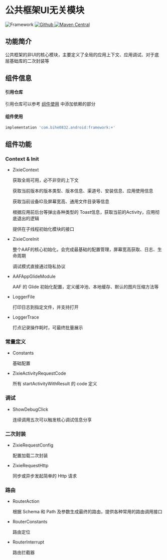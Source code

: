 # 公共框架UI无关模块

![Framework](https://img.shields.io/badge/AndroidAppFactory-Framework-brightgreen)
[ ![Github](https://img.shields.io/badge/Github-Framework-brightgreen?style=social) ](https://github.com/bihe0832/AndroidAppFactory/tree/master/Framework)
[ ![Maven Central](https://img.shields.io/maven-central/v/com.bihe0832.android/framework) ](https://search.maven.org/artifact/com.bihe0832.android/framework)

## 功能简介

公共框架的非UI的核心模块，主要定义了全局的应用上下文、应用调试、对于底层基础库的二次封装等

## 组件信息

#### 引用仓库

引用仓库可以参考 [组件使用](./../start.md) 中添加依赖的部分

#### 组件使用

```groovy
implementation 'com.bihe0832.android:framework:+'
```
## 组件功能

### Context & Init

-  ZixieContext

    获取全局可用，必不非空的上下文

    获取当前版本的版本类型、版本信息、渠道号、安装信息、应用使用信息
    
    获取当前设备ID及屏幕宽高、通用文件目录等信息

    根据应用前后台等弹出各种类型的 Toast信息，获取当前的Activity，应用彻底退出的逻辑
    
    提供在子线程初始化模块的接口

- ZixieCoreInit

    整个AAF的核心初始化，会完成最基础的配置管理，屏幕宽高获取、日志、生命周期

    调试模式直接通过隐私协议

- AAFAppGlideModule

    AAF 的 Glide 初始化配置，定义缓冲池、本地缓存、默认的图片压缩方法等

- LoggerFile

    打印日志到指定文件，并支持打开

- LoggerTrace

    打点记录操作耗时，可最终批量展示

### 常量定义

- Constants

    基础配置

- ZixieActivityRequestCode

    所有 startActivityWithResult 的 code 定义

### 调试

- ShowDebugClick

    连续调用五次可以触发核心调试信息分享

### 二次封装

- ZixieRequestConfig

    配置加载二次封装

- ZixieRequestHttp

    同步或异步发起简单的 Http 请求

### 路由

- RouterAction

    根据 Schema 和 Path 及参数生成最终的路由，提供各种常用的路由调用接口

- RouterConstants

    路由定位

- RouterInterrupt

    路由拦截器